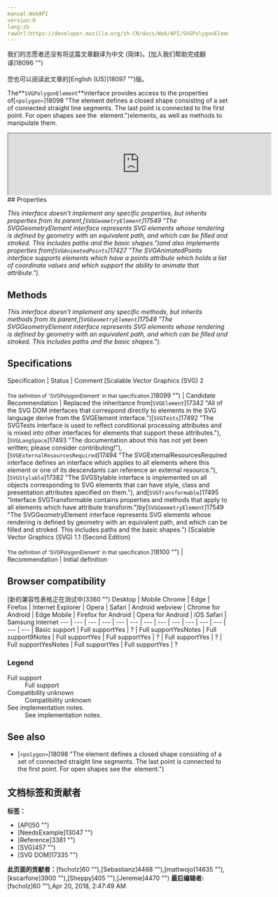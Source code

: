 ```yaml
---
manual:WebAPI
version:0
lang:zh
rawUrl:https://developer.mozilla.org/zh-CN/docs/Web/API/SVGPolygonElement
---
```




<bdi>我们的志愿者还没有将这篇文章翻译为<bdi>中文 (简体)</bdi>。[加入我们帮助完成翻译]18096 "")<br></br>您也可以阅读此文章的[English (US)]18097 "")版。</bdi>






The**`SVGPolygonElement`**interface provides access to the properties of[`<polygon>`]18098 "The <polygon> element defines a closed shape consisting of a set of connected straight line segments. The last point is connected to the first point. For open shapes see the <polyline> element.")elements, as well as methods to manipulate them.

<iframe src='https://mdn.mozillademos.org/en-US/docs/Web/API/SVGPolygonElement$samples/inheritance_diagram?revision=1375649' width='600' height='140'></iframe>
## Properties<a name="Properties"></a>


<em>This interface doesn&#39;t implement any specific properties, but inherits properties from its parent,</em><em>[`SVGGeometryElement`]17549 "The SVGGeometryElement interface represents SVG elements whose rendering is defined by geometry with an equivalent path, and which can be filled and stroked. This includes paths and the basic shapes.")and also implements properties from[`SVGAnimatedPoints`]17427 "The SVGAnimatedPoints interface supports elements which have a points attribute which holds a list of coordinate values and which support the ability to animate that attribute.").</em>


## Methods<a name="Methods"></a>


<em>This interface doesn&#39;t implement any specific methods, but inherits methods from its parent,</em><em>[`SVGGeometryElement`]17549 "The SVGGeometryElement interface represents SVG elements whose rendering is defined by geometry with an equivalent path, and which can be filled and stroked. This includes paths and the basic shapes.").</em>


## Specifications<a name="Specifications"></a>
Specification | Status | Comment 
[Scalable Vector Graphics (SVG) 2<br></br><small>The definition of &#39;SVGPolygonElement&#39; in that specification.</small>]18099 "") | Candidate Recommendation | Replaced the inheritance from[`SVGElement`]17342 "All of the SVG DOM interfaces that correspond directly to elements in the SVG language derive from the SVGElement interface.")[`SVGTests`]17492 "The SVGTests interface is used to reflect conditional processing attributes and is mixed into other interfaces for elements that support these attributes."),[`SVGLangSpace`]17493 "The documentation about this has not yet been written; please consider contributing!"),[`SVGExternalResourcesRequired`]17494 "The SVGExternalResourcesRequired interface defines an interface which applies to all elements where this element or one of its descendants can reference an external resource."),[`SVGStylable`]17382 "The SVGStylable interface is implemented on all objects corresponding to SVG elements that can have style, class and presentation attributes specified on them."), and[`SVGTransformable`]17495 "Interface SVGTransformable contains properties and methods that apply to all elements which have attribute transform.")by[`SVGGeometryElement`]17549 "The SVGGeometryElement interface represents SVG elements whose rendering is defined by geometry with an equivalent path, and which can be filled and stroked. This includes paths and the basic shapes.") 
[Scalable Vector Graphics (SVG) 1.1 (Second Edition)<br></br><small>The definition of &#39;SVGPolygonElement&#39; in that specification.</small>]18100 "") | Recommendation | Initial definition 


## Browser compatibility<a name="Browser_compatibility"></a>
[新的兼容性表格正在测试中<i></i>]3360 "")
<abbr>Desktop<i></i></abbr> | <abbr>Mobile<i></i></abbr> 
<abbr>Chrome<i></i></abbr> | <abbr>Edge<i></i></abbr> | <abbr>Firefox<i></i></abbr> | <abbr>Internet Explorer<i></i></abbr> | <abbr>Opera<i></i></abbr> | <abbr>Safari<i></i></abbr> | <abbr>Android webview<i></i></abbr> | <abbr>Chrome for Android<i></i></abbr> | <abbr>Edge Mobile<i></i></abbr> | <abbr>Firefox for Android<i></i></abbr> | <abbr>Opera for Android<i></i></abbr> | <abbr>iOS Safari<i></i></abbr> | <abbr>Samsung Internet<i></i></abbr> 
 ---  |  ---  |  ---  |  ---  |  ---  |  ---  |  ---  |  ---  |  ---  |  ---  |  ---  |  ---  |  ---  |  ---  | 
Basic support | <abbr>Full support</abbr>Yes | <abbr>?</abbr> | <abbr>Full support</abbr>Yes<abbr>Notes<i></i></abbr> | <abbr>Full support</abbr>9<abbr>Notes<i></i></abbr> | <abbr>Full support</abbr>Yes | <abbr>Full support</abbr>Yes | <abbr>?</abbr> | <abbr>Full support</abbr>Yes | <abbr>?</abbr> | <abbr>Full support</abbr>Yes<abbr>Notes<i></i></abbr> | <abbr>Full support</abbr>Yes | <abbr>Full support</abbr>Yes | <abbr>?</abbr> 


### Legend<a name="Legend"></a>
<dl><dt id=''><abbr>Full support</abbr></dt><dd>Full support</dd><dt id=''><abbr>Compatibility unknown</abbr></dt><dd>Compatibility unknown</dd><dt id=''><abbr>See implementation notes.<i></i></abbr></dt><dd>See implementation notes.</dd></dl>

## See also<a name="See_also"></a>

* [`<polygon>`]18098 "The <polygon> element defines a closed shape consisting of a set of connected straight line segments. The last point is connected to the first point. For open shapes see the <polyline> element.")



## 文档标签和贡献者
**标签：**
* [API]50 "")
* [NeedsExample]13047 "")
* [Reference]3381 "")
* [SVG]457 "")
* [SVG DOM]17335 "")

**此页面的贡献者：**[fscholz]60 ""),[Sebastianz]4468 ""),[mattwojo]14635 ""),[kscarfone]3900 ""),[Sheppy]405 ""),[Jeremie]4470 "")
**最后编辑者:**[fscholz]60 ""),<time>Apr 20, 2018, 2:47:49 AM</time>


